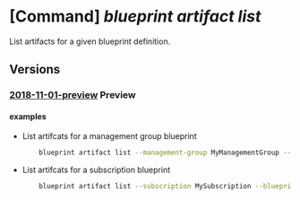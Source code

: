 # [Command] _blueprint artifact list_

List artifacts for a given blueprint definition.

## Versions

### [2018-11-01-preview](/Resources/mgmt-plane/L3tyZXNvdXJjZXNjb3BlfS9wcm92aWRlcnMvbWljcm9zb2Z0LmJsdWVwcmludC9ibHVlcHJpbnRzL3t9L2FydGlmYWN0cw==/2018-11-01-preview.xml) **Preview**

<!-- mgmt-plane /{resourcescope}/providers/microsoft.blueprint/blueprints/{}/artifacts 2018-11-01-preview -->

#### examples

- List artifcats for a management group blueprint
    ```bash
        blueprint artifact list --management-group MyManagementGroup --blueprint-name MyBlueprint
    ```

- List artifcats for a subscription blueprint
    ```bash
        blueprint artifact list --subscription MySubscription --blueprint-name MyBlueprint
    ```
